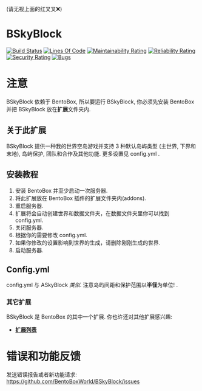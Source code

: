 (请无视上面的红叉叉❌)

BSkyBlock
==========
[![Build Status](https://ci.codemc.org/buildStatus/icon?job=BentoBoxWorld/BSkyBlock)](https://ci.codemc.org/job/BentoBoxWorld/job/BSkyBlock/)
[![Lines Of Code](https://sonarcloud.io/api/project_badges/measure?project=world.bentobox%3Abskyblock&metric=ncloc)](https://sonarcloud.io/component_measures?id=world.bentobox%3Abskyblock&metric=ncloc)
[![Maintainability Rating](https://sonarcloud.io/api/project_badges/measure?project=world.bentobox%3Abskyblock&metric=sqale_rating)](https://sonarcloud.io/component_measures?id=world.bentobox%3Abskyblock&metric=Maintainability)
[![Reliability Rating](https://sonarcloud.io/api/project_badges/measure?project=world.bentobox%3Abskyblock&metric=reliability_rating)](https://sonarcloud.io/component_measures?id=world.bentobox%3Abskyblock&metric=Reliability)
[![Security Rating](https://sonarcloud.io/api/project_badges/measure?project=world.bentobox%3Abskyblock&metric=security_rating)](https://sonarcloud.io/component_measures?id=world.bentobox%3Abskyblock&metric=Security)
[![Bugs](https://sonarcloud.io/api/project_badges/measure?project=world.bentobox%3Abskyblock&metric=bugs)](https://sonarcloud.io/project/issues?id=world.bentobox%3Abskyblock&resolved=false&types=BUG)

# 注意
BSkyBlock 依赖于 BentoBox, 所以要运行 BSkyBlock, 你必须先安装 BentoBox 并把 BSkyBlock 放在**扩展**文件夹内.

## 关于此扩展
BSkyBlock 提供一种我的世界空岛游戏并支持 3 种默认岛屿类型 (主世界, 下界和末地), 岛屿保护, 团队和合作及其他功能. 更多设置见 config.yml .

## 安装教程

1. 安装 BentoBox 并至少启动一次服务器.
2. 将此扩展放在 BentoBox 插件的扩展文件夹内(addons).
3. 重启服务器.
4. 扩展将会自动创建世界和数据文件夹，在数据文件夹里你可以找到 config.yml.
5. 关闭服务器.
6. 根据你的需要修改 config.yml.
7. 如果你修改的设置影响到世界的生成，请删除刚刚生成的世界.
8. 启动服务器.

## Config.yml

config.yml 与 ASkyBlock *类似*. 注意岛屿间距和保护范围以**半径**为单位! .


### 其它扩展

BSkyBlock 是 BentoBox 的其中一个扩展. 你也许还对其他扩展感兴趣:

* [**扩展列表**](https://github.com/JeansouLiu/BentoBox_Chineses/blob/master/ADDON.md)

错误和功能反馈
=========================
发送错误报告或者新功能请求: https://github.com/BentoBoxWorld/BSkyBlock/issues
